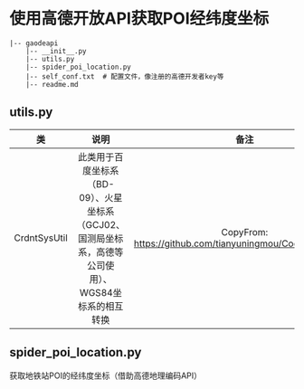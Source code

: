 # 使用高德开放API获取POI经纬度坐标

```text
|-- gaodeapi
    |-- __init__.py
    |-- utils.py
    |-- spider_poi_location.py
    |-- self_conf.txt  # 配置文件，像注册的高德开发者key等
    |-- readme.md
```

## utils.py

|类|说明|备注|
|:---:|:---:|:---:|
|CrdntSysUtil|此类用于百度坐标系（BD-09）、火星坐标系（GCJ02、国测局坐标系，高德等公司使用）、WGS84坐标系的相互转换|CopyFrom: https://github.com/tianyuningmou/Coord_Transform|

## spider_poi_location.py

获取地铁站POI的经纬度坐标（借助高德地理编码API）
